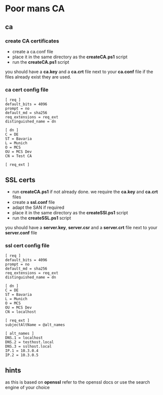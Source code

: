 # Poor mans CA

## ca

### create CA certificates

- create a ca.conf file
- place it in the same directory as the **createCA.ps1** script
- run the **createCA.ps1** script

you should have a **ca.key** and a **ca.crt** file next to your **ca.conf** file
if the files already exist they are used.

### ca cert config file

```config
[ req ]
default_bits = 4096
prompt = no
default_md = sha256
req_extensions = req_ext
distinguished_name = dn

[ dn ]
C = DE
ST = Bavaria
L = Munich
O = MCS
OU = MCS Dev
CN = Test CA

[ req_ext ]
```

## SSL certs

- run **createCA.ps1** if not already done. we require the **ca.key** and **ca.crt** files
- create a **ssl.conf** file
- adapt the SAN if required
- place it in the same directory as the **createSSl.ps1** script
- run the **createSSL.ps1** script

you should have a **server.key**, **server.csr** and a **server.crt** file next to your **server.conf** file

### ssl cert config file

```config
[ req ]
default_bits = 4096
prompt = no
default_md = sha256
req_extensions = req_ext
distinguished_name = dn

[ dn ]
C = DE
ST = Bavaria
L = Munich
O = MCS
OU = MCS Dev
CN = localhost

[ req_ext ]
subjectAltName = @alt_names

[ alt_names ]
DNS.1 = localhost
DNS.2 = testhost.local
DNS.3 = sslhost.local
IP.1 = 10.3.0.4
IP.2 = 10.3.0.5
```

## hints

as this is based on **openssl** refer to the openssl docs or use the search engine of your choice
